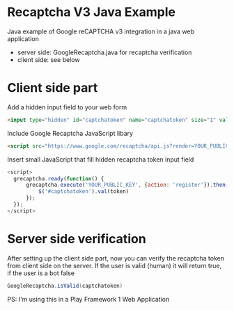 # Recaptcha V3 Java Example

Java example of Google reCAPTCHA v3 integration in a java web application 

  - server side: GoogleRecaptcha.java for recaptcha verification
  - client side: see below

# Client side part

  Add a hidden input field to your web form
  ```html
  <input type="hidden" id="captchatoken" name="captchatoken" size="1" value=""/>
  ```
  
  Include Google Recaptcha JavaScript libary
  ```html
  <script src="https://www.google.com/recaptcha/api.js?render=YOUR_PUBLIC_KEY"></script>
  ```
  
  Insert small JavaScript that fill hidden recaptcha token input field
  ```js
  <script>
	grecaptcha.ready(function() {
		grecaptcha.execute('YOUR_PUBLIC_KEY', {action: 'register'}).then(function(token) {
            $('#captchatoken').val(token)
		});
    });
 </script>
  ```
 # Server side verification
 After setting up the client side part, now you can verify the recaptcha token from client side on the server. If the user is valid (human) it will return true, if the user is a bot false
 ```java
 GoogleRecaptcha.isValid(captchatoken)
 ```



PS: I'm using this in a Play Framework 1 Web Application
